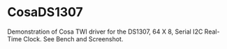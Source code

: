 CosaDS1307
====

Demonstration of Cosa TWI driver for the DS1307, 64 X 8, Serial I2C Real-Time Clock. See Bench and Screenshot.


